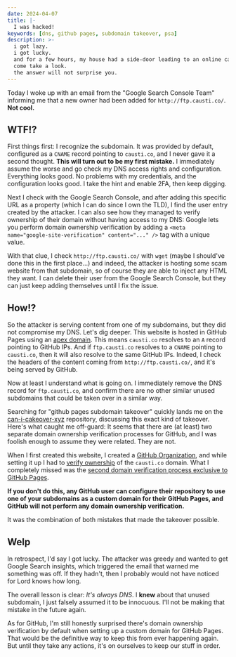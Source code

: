 ```yaml
---
date: 2024-04-07
title: |-
  I was hacked!
keywords: [dns, github pages, subdomain takeover, psa]
description: >-
  i got lazy.
  i got lucky.
  and for a few hours, my house had a side-door leading to an online casino.
  come take a look.
  the answer will not surprise you.
---
```

Today I woke up with an email from the "Google Search Console Team" informing me that a new owner had been added for `http://ftp.causti.co/`. **Not cool.**

## WTF!?

First things first: I recognize the subdomain. It was provided by default, configured as a `CNAME` record pointing to `causti.co`, and I never gave it a second thought. **This will turn out to be my first mistake.** I immediately assume the worse and go check my DNS access rights and configuration. Everything looks good. No problems with my credentials, and the configuration looks good. I take the hint and enable 2FA, then keep digging.

Next I check with the Google Search Console, and after adding this specific URL as a property (which I can do since I own the TLD), I find the user entry created by the attacker. I can also see how they managed to verify ownership of their domain without having access to my DNS: Google lets you perform domain ownership verification by adding a `<meta name="google-site-verification" content="..." />` tag with a unique value.

With that clue, I check `http://ftp.causti.co/` with `wget` (maybe I should've done this in the first place...) and indeed, the attacker is hosting some scam website from that subdomain, so of course they are able to inject any HTML they want. I can delete their user from the Google Search Console, but they can just keep adding themselves until I fix the issue.

## How!?

So the attacker is serving content from one of my subdomains, but they did not compromise my DNS. Let's dig deeper. This website is hosted in GitHub Pages using an [apex domain](https://docs.github.com/en/pages/configuring-a-custom-domain-for-your-github-pages-site/managing-a-custom-domain-for-your-github-pages-site#configuring-an-apex-domain). This means `causti.co` resolves to an `A` record pointing to GitHub IPs. And if `ftp.causti.co` resolves to a `CNAME` pointing to `causti.co`, then it will also resolve to the same GitHub IPs. Indeed, I check the headers of the content coming from `http://ftp.causti.co/`, and it's being served by GitHub.

Now at least I understand what is going on. I immediately remove the DNS record for `ftp.causti.co`, and confirm there are no other similar unused subdomains that could be taken over in a similar way.

Searching for "github pages subdomain takeover" quickly lands me on the [can-i-cakeover-xyz](https://github.com/EdOverflow/can-i-take-over-xyz/issues/68) repository, discussing this exact kind of takeover. Here's what caught me off-guard: It seems that there are (at least) two separate domain ownership verification processes for GitHub, and I was foolish enough to assume they were related. They are not.

When I first created this website, I created a [GitHub Organization](https://github.com/causti-co), and while setting it up I had to [verify ownership](https://docs.github.com/en/organizations/managing-organization-settings/verifying-or-approving-a-domain-for-your-organization) of the `causti.co` domain. What I completely missed was the [second domain verification process exclusive to GitHub Pages](https://docs.github.com/en/pages/configuring-a-custom-domain-for-your-github-pages-site/verifying-your-custom-domain-for-github-pages#verifying-a-domain-for-your-organization-site).

**If you don't do this, any GitHub user can configure their repository to use one of your subdomains as a custom domain for their GitHub Pages, and GitHub will not perform any domain ownership verification.**

It was the combination of both mistakes that made the takeover possible.

## Welp

In retrospect, I'd say I got lucky. The attacker was greedy and wanted to get Google Search insights, which triggered the email that warned me something was off. If they hadn't, then I probably would not have noticed for Lord knows how long.

The overall lesson is clear: _It's always DNS_. I **knew** about that unused subdomain, I just falsely assumed it to be innocuous. I'll not be making that mistake in the future again.

As for GitHub, I'm still honestly surprised there's domain ownership verification by default when setting up a custom domain for GitHub Pages. That would be the definitive way to keep this from ever happening again. But until they take any actions, it's on ourselves to keep our stuff in order.
